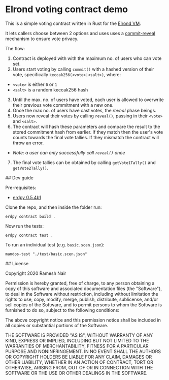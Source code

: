 # Elrond voting contract demo

This is a simple voting contract written in Rust for the [Elrond VM](https://elrond.com).

It lets callers choose between 2 options and uses uses a [commit-reveal](https://karl.tech/learning-solidity-part-2-voting/) mechanism to ensure vote privacy.

The flow:

1. Contract is deployed with with the maximum no. of users who can vote set.
2. Users start voting by calling `commit()` with a hashed version of their vote, specifically `keccak256(<vote>|<salt>)`, where:
  * `<vote>` is either `0` or `1`
  * `<salt>` is a random keccak256 hash
3. Until the max. no. of users have voted, each user is allowed to overwrite their previous vote commitment with a new one.
4. Once the max no. of users have cast votes, the _reveal_ phase beings.
5. Users now reveal their votes by calling `reveal()`, passing in their `<vote>` and `<salt>`.
6. The contract will hash these parameters and compare the result to the stored commitment hash from earlier. If they match then the user's vote counts towards the final vote tallies. If they mismatch the contract will throw an error.
  * _Note: a user can only successfully call `reveal()` once_
7. The final vote tallies can be obtained by calling `getVote1Tally()` and `getVote2Tally()`.

## Dev guide

Pre-requisites:

* [erdpy 0.5.4b1](https://pypi.org/project/erdpy/#history)

Clone the repo, and then inside the folder run:

```shell
erdpy contract build .
```

Now run the tests:

```shell
erdpy contract test .
```

To run an individual test (e.g. `basic.scen.json`):

```shell
mandos-test "./test/basic.scen.json"
```

## License

Copyright 2020 Ramesh Nair

Permission is hereby granted, free of charge, to any person obtaining a copy of this software and associated documentation files (the "Software"), to deal in the Software without restriction, including without limitation the rights to use, copy, modify, merge, publish, distribute, sublicense, and/or sell copies of the Software, and to permit persons to whom the Software is furnished to do so, subject to the following conditions:

The above copyright notice and this permission notice shall be included in all copies or substantial portions of the Software.

THE SOFTWARE IS PROVIDED "AS IS", WITHOUT WARRANTY OF ANY KIND, EXPRESS OR IMPLIED, INCLUDING BUT NOT LIMITED TO THE WARRANTIES OF MERCHANTABILITY, FITNESS FOR A PARTICULAR PURPOSE AND NONINFRINGEMENT. IN NO EVENT SHALL THE AUTHORS OR COPYRIGHT HOLDERS BE LIABLE FOR ANY CLAIM, DAMAGES OR OTHER LIABILITY, WHETHER IN AN ACTION OF CONTRACT, TORT OR OTHERWISE, ARISING FROM, OUT OF OR IN CONNECTION WITH THE SOFTWARE OR THE USE OR OTHER DEALINGS IN THE SOFTWARE.